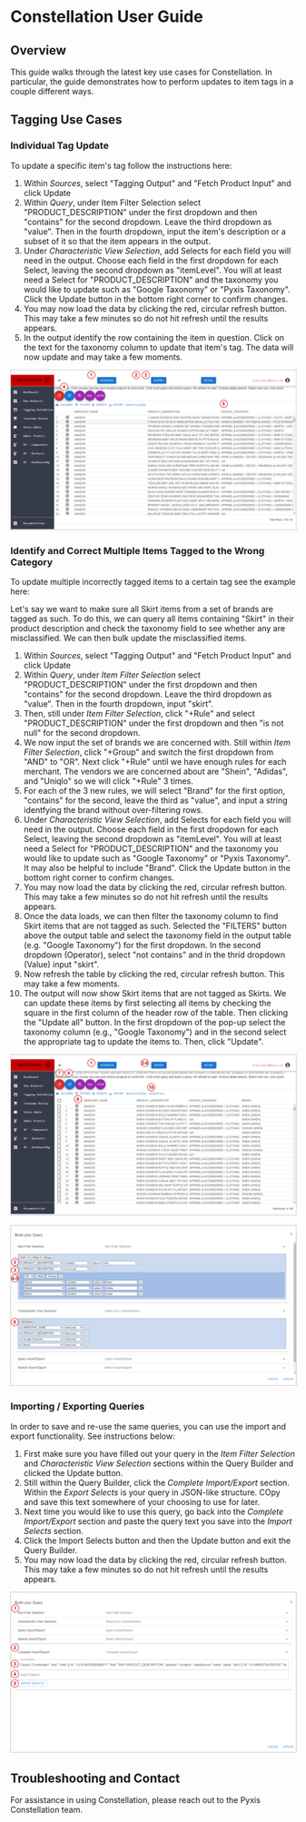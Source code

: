 # Constellation User Guide

## Overview

This guide walks through the latest key use cases for Constellation. In particular, the guide demonstrates how to perform updates to item tags in a couple different ways.

## Tagging Use Cases

### Individual Tag Update

To update a specific item's tag follow the instructions here:

1. Within _Sources_, select "Tagging Output" and "Fetch Product Input" and click Update
2. Within _Query_, under Item Filter Selection select "PRODUCT_DESCRIPTION" under the first dropdown and then "contains" for the second dropdown. Leave the third dropdown as "value". Then in the fourth dropdown, input the item's description or a subset of it so that the item appears in the output.
3. Under _Characteristic View Selection_, add Selects for each field you will need in the output. Choose each field in the first dropdown for each Select, leaving the second dropdown as "itemLevel". You will at least need a Select for "PRODUCT_DESCRIPTION" and the taxonomy you would like to update such as "Google Taxonomy" or "Pyxis Taxonomy". Click the Update button in the bottom right corner to confirm changes.
4. You may now load the data by clicking the red, circular refresh button. This may take a few minutes so do not hit refresh until the results appears.
5. In the output identify the row containing the item in question. Click on the text for the taxonomy column to update that item's tag. The data will now update and may take a few moments.

![Individual Update](Individual_Update.png)

### Identify and Correct Multiple Items Tagged to the Wrong Category

To update multiple incorrectly tagged items to a certain tag see the example here:

Let's say we want to make sure all Skirt items from a set of brands are tagged as such. To do this, we can query all items containing "Skirt" in their product description and check the taxonomy field to see whether any are misclassified. We can then bulk update the misclassified items.

1. Within _Sources_, select "Tagging Output" and "Fetch Product Input" and click Update
2. Within _Query_, under _Item Filter Selection_ select "PRODUCT_DESCRIPTION" under the first dropdown and then "contains" for the second dropdown. Leave the third dropdown as "value". Then in the fourth dropdown, input "skirt".
3. Then, still under _Item Filter Selection_, click "+Rule" and select "PRODUCT_DESCRIPTION" under the first dropdown and then "is not null" for the second dropdown.
4. We now input the set of brands we are concerned with. Still within _Item Filter Selection_, click "+Group" and switch the first dropdown from "AND" to "OR". Next click "+Rule" until we have enough rules for each merchant. The vendors we are concerned about are "Shein", "Adidas", and "Uniqlo" so we will click "+Rule" 3 times. 
5. For each of the 3 new rules, we will select "Brand" for the first option, "contains" for the second, leave the third as "value", and input a string identfying the brand without over-filtering rows.
6. Under _Characteristic View Selection_, add Selects for each field you will need in the output. Choose each field in the first dropdown for each Select, leaving the second dropdown as "itemLevel". You will at least need a Select for "PRODUCT_DESCRIPTION" and the taxonomy you would like to update such as "Google Taxonomy" or "Pyxis Taxonomy". It may also be helpful to include "Brand". Click the Update button in the bottom right corner to confirm changes.
7. You may now load the data by clicking the red, circular refresh button. This may take a few minutes so do not hit refresh until the results appears.
8. Once the data loads, we can then filter the taxonomy column to find Skirt items that are not tagged as such. Selected the "FILTERS" button above the output table and select the taxonomy field in the output table (e.g. "Google Taxonomy") for the first dropdown. In the second dropdown (Operator), select "not contains" and in the thrid dropdown (Value) input "skirt".
9. Now refresh the table by clicking the red, circular refresh button. This may take a few moments. 
10. The output will now show Skirt items that are not tagged as Skirts. We can update these items by first selecting all items by checking the square in the first column of the header row of the table. Then clicking the "Update all" button. In the first dropdown of the pop-up select the taxonomy column (e.g., "Google Taxonomy") and in the second select the appropriate tag to update the items to. Then, click "Update".

![Bulk1](Bulk1.png)

![Bulk2](Bulk2.png)

### Importing / Exporting Queries

In order to save and re-use the same queries, you can use the import and export functionality. See instructions below:

1. First make sure you have filled out your query in the _Item Filter Selection_ and  _Characteristic View Selection_ sections within the Query Builder and clicked the Update button. 
2. Still within the Query Builder, click the _Complete Import/Export_ section. Within the _Export Selects_ is your query in JSON-like structure. COpy and save this text somewhere of your choosing to use for later.
3. Next time you would like to use this query, go back into the _Complete Import/Export_ section and paste the query text you save into the _Import Selects_ section.
4. Click the Import Selects button and then the Update button and exit the Query Builder. 
5. You may now load the data by clicking the red, circular refresh button. This may take a few minutes so do not hit refresh until the results appears.

![Import1](Import1.png)

## Troubleshooting and Contact

For assistance in using Constellation, please reach out to the Pyxis Constellation team.
